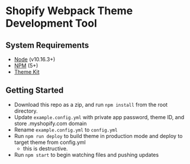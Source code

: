 # Shopify Webpack Theme Development Tool

## System Requirements
- [Node](https://nodejs.org/en/) (v10.16.3+)
- [NPM](https://docs.npmjs.com/try-the-latest-stable-version-of-npm) (5+)
- [Theme Kit](https://shopify.github.io/themekit/)

## Getting Started
- Download this repo as a zip, and run `npm install` from the root directory. 
- Update `example.config.yml` with private app password, theme ID, and store .myshopify.com domain
- Rename `example.config.yml` to `config.yml`
- Run `npm run deploy` to build theme in production mode and deploy to target theme from config.yml
  - this is destructive.
- Run `npm start` to begin watching files and pushing updates